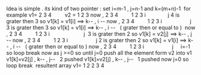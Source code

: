 Idea is simple . its kind of two pointer :
set i=m-1 , j=n-1 and k=(m+n)-1
​
for example  v1=  2 3 4          v2 =  1 2 3
now ,  2 3 4         1 2 3
i                j
4 is grater then 3 so v1[k] = v1[i] ==> k-- , i --
now ,  2 3 4         1 2 3
i                    j
3 is grater then 3 so v1[k] = v1[i] ==> k-- , i --   ( grater then or equal to )
​
now ,  2 3 4         1 2 3
i                       j
​
3 is grater then 2 so v1[k] = v2[j] ==> k-- , j --
now ,  2 3 4         1 2 3
i                    j
2 is grater then 2 so v1[k] = v1[i] ==> k-- , i --   ( grater then or equal to )
now ,  2 3 4         1 2 3
i                    j      i=-1 so loop break
now as j >=0 so until j=0 push all the element form v2 into v1
v1[k]=v2[j] , k-- , j--   2 pushed
v1[k]=v2[j] , k-- , j--   1 pushed
now j=0 so loop break
​
resultent array v1= 1 2 2 3 4
